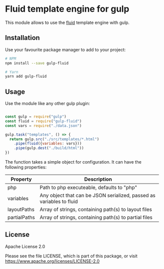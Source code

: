 # Fluid template engine for gulp

This module allows to use the [fluid](https://github.com/TYPO3/Fluid) template engine with gulp.

## Installation

Use your favourite package manager to add to your project:

```bash
# NPM
npm install --save gulp-fluid

# Yarn
yarn add gulp-fluid
```

## Usage

Use the module like any other gulp plugin:

```js

const gulp = require("gulp")
const fluid = require("gulp-fluid")
const vars = require("./data.json")

gulp.task("templates", () => {
  return gulp.src("./src/templates/*.html")
    .pipe(fluid({variables: vars}))
    .pipe(gulp.dest("./build/html"))
})
```

The function takes a simple object for configuration. It can have the following properties:

| Property     | Description                                                          |
|--------------|----------------------------------------------------------------------|
| php          | Path to php executeable, defaults to "php"                           |
| variables    | Any object that can be JSON serialized, passed as variables to fluid |
| layoutPaths  | Array of strings, containing path(s) to layout files                 |
| partialPaths | Array of strings, containing path(s) to partial files                |

## License

Apache License 2.0

Please see the file LICENSE, which is part of this package, or visit <https://www.apache.org/licenses/LICENSE-2.0>
